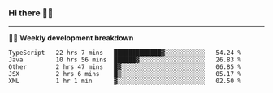 ### Hi there 👋🏻

---

<!-- 📊 -->
🧑‍💻 **Weekly development breakdown**
<!--START_SECTION:waka-->
```text
TypeScript   22 hrs 7 mins   █████████████▓░░░░░░░░░░░   54.24 % 
Java         10 hrs 56 mins  ██████▓░░░░░░░░░░░░░░░░░░   26.83 % 
Other        2 hrs 47 mins   █▓░░░░░░░░░░░░░░░░░░░░░░░   06.85 % 
JSX          2 hrs 6 mins    █▒░░░░░░░░░░░░░░░░░░░░░░░   05.17 % 
XML          1 hr 1 min      ▓░░░░░░░░░░░░░░░░░░░░░░░░   02.50 % 
```
<!--END_SECTION:waka-->
